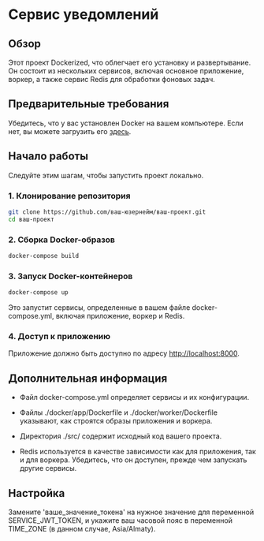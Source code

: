 # Сервис уведомлений

## Обзор

Этот проект Dockerized, что облегчает его установку и развертывание. Он состоит из нескольких сервисов, включая основное приложение, воркер, а также сервис Redis для обработки фоновых задач.

## Предварительные требования

Убедитесь, что у вас установлен Docker на вашем компьютере. Если нет, вы можете загрузить его [здесь](https://www.docker.com/get-started).

## Начало работы

Следуйте этим шагам, чтобы запустить проект локально.

### 1. Клонирование репозитория

```bash
git clone https://github.com/ваш-юзернейм/ваш-проект.git
cd ваш-проект
```

### 2. Сборка Docker-образов
```bash
docker-compose build
```

### 3. Запуск Docker-контейнеров
```bash
docker-compose up
```
Это запустит сервисы, определенные в вашем файле docker-compose.yml, включая приложение, воркер и Redis.


### 4. Доступ к приложению

Приложение должно быть доступно по адресу [http://localhost:8000](http://localhost:8000).

## Дополнительная информация
- Файл docker-compose.yml определяет сервисы и их конфигурации.

- Файлы ./docker/app/Dockerfile и ./docker/worker/Dockerfile указывают, как строятся образы приложения и воркера.

- Директория ./src/ содержит исходный код вашего проекта.

- Redis используется в качестве зависимости как для приложения, так и для воркера. Убедитесь, что он доступен, прежде чем запускать другие сервисы.

## Настройка
Замените 'ваше_значение_токена' на нужное значение для переменной SERVICE_JWT_TOKEN, и укажите ваш часовой пояс в переменной TIME_ZONE (в данном случае, Asia/Almaty).